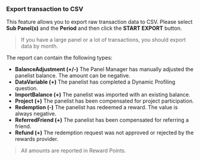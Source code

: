 ### Export transaction to CSV

This feature allows you to export raw transaction data to CSV. Please select **Sub Panel(s)** and the **Period** and then click the **START EXPORT** button.

> If you have a large panel or a lot of transactions, you should export data by month.

The report can contain the following types:

- **BalanceAdjustment (+/-)** The Panel Manager has manually adjusted the panelist balance. The amount can be negative.
- **DataVariable (+)** The panelist has completed a Dynamic Profiling question.
- **ImportBalance (+)** The panelist was imported with an existing balance.
- **Project (+)** The panelist has been compensated for project participation.
- **Redemption (-)** The panelist has redeemed a reward. The value is always negative.
- **ReferredFriend (+)** The panelist has been compensated for referring a friend.
- **Refund (+)** The redemption request was not approved or rejected by the rewards provider.

> All amounts are reported in Reward Points.
